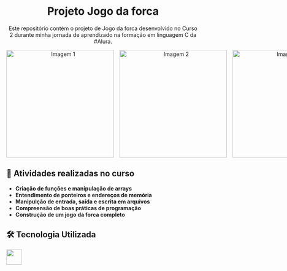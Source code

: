 <h1 align="center"> Projeto Jogo da forca </h1>
<p align="center"> Este repositório contém o projeto de Jogo da forca desenvolvido no Curso 2 durante minha jornada de aprendizado na formação em linguagem C da #Alura. </p>


<div align="center" style="display: flex; gap: 15px;">
  <img src="https://github.com/user-attachments/assets/7e53381f-5957-48f3-991a-39c09a826ec7" alt="Imagem 1" style="width: 280px; height: auto;">
  <img src="https://github.com/user-attachments/assets/ab69d1cd-a1ed-419f-ba1c-151e625b82ff" alt="Imagem 2" style="width: 280px; height: auto;">
  <img src="https://github.com/user-attachments/assets/f655411b-1ebb-4edb-bc1e-623619dd7a18" alt="Imagem 3" style="width: 280px; height: auto;">
</div>

## 🚀 Atividades realizadas no curso

- **Criação de funções e manipulação de arrays**
- **Entendimento de ponteiros e endereços de memória**
- **Manipulção de entrada, saída e escrita em arquivos**
- **Compreensão de boas práticas de programação**
- **Construção de um jogo da forca completo**

## 🛠️ Tecnologia Utilizada
<img src="https://cdn.jsdelivr.net/gh/devicons/devicon@latest/icons/c/c-original.svg" width="40px" height="40px"/>
